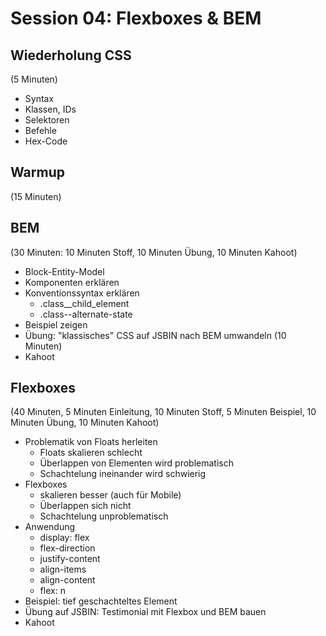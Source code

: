 # Session 04: Flexboxes & BEM

## Wiederholung CSS
(5 Minuten)

* Syntax
* Klassen, IDs
* Selektoren
* Befehle
* Hex-Code

## Warmup
(15 Minuten)

## BEM
(30 Minuten: 10 Minuten Stoff, 10 Minuten Übung, 10 Minuten Kahoot)

* Block-Entity-Model
* Komponenten erklären
* Konventionssyntax erklären
    - .class__child_element
    - .class--alternate-state
* Beispiel zeigen
* Übung: "klassisches" CSS auf JSBIN nach BEM umwandeln (10 Minuten)
* Kahoot

## Flexboxes
(40 Minuten, 5 Minuten Einleitung, 10 Minuten Stoff, 5 Minuten Beispiel, 10 Minuten Übung, 10 Minuten Kahoot)

* Problematik von Floats herleiten
    - Floats skalieren schlecht
    - Überlappen von Elementen wird problematisch
    - Schachtelung ineinander wird schwierig
* Flexboxes
    - skalieren besser (auch für Mobile)
    - Überlappen sich nicht
    - Schachtelung unproblematisch
* Anwendung
    - display: flex
    - flex-direction
    - justify-content
    - align-items
    - align-content
    - flex: n
* Beispiel: tief geschachteltes Element
* Übung auf JSBIN: Testimonial mit Flexbox und BEM bauen 
* Kahoot